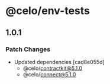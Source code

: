 # @celo/env-tests

## 1.0.1

### Patch Changes

- Updated dependencies [cad8e055d]
  - @celo/contractkit@5.1.0
  - @celo/connect@5.1.0
